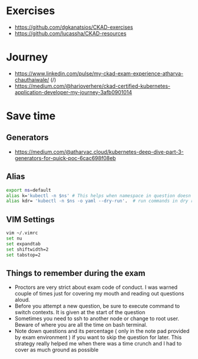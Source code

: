 # Exercises

- https://github.com/dgkanatsios/CKAD-exercises
- https://github.com/lucassha/CKAD-resources

# Journey

- https://www.linkedin.com/pulse/my-ckad-exam-experience-atharva-chauthaiwale/ (/)
- https://medium.com/@harioverhere/ckad-certified-kubernetes-application-developer-my-journey-3afb0901014

# Save time

## Generators

- https://medium.com/@atharvac.cloud/kubernetes-deep-dive-part-3-generators-for-quick-poc-6cac698f08eb

## Alias

```sh
export ns=default
alias k='kubectl -n $ns' # This helps when namespace in question doesn't have a friendly name 
alias kdr= 'kubectl -n $ns -o yaml --dry-run'.  # run commands in dry run mode and generate yaml.
```

## VIM Settings

```sh
vim ~/.vimrc
set nu
set expandtab
set shiftwidth=2
set tabstop=2
```

## Things to remember during the exam

- Proctors are very strict about exam code of conduct. I was warned couple of times just for covering my mouth and reading out questions aloud.
- Before you attempt a new question, be sure to execute command to switch contexts. It is given at the start of the question
- Sometimes you need to ssh to another node or change to root user. Beware of where you are all the time on bash terminal.
- Note down questions and its percentage ( only in the note pad provided by exam environment ) if you want to skip the question for later. This strategy really helped me when there was a time crunch and I had to cover as much ground as possible 
